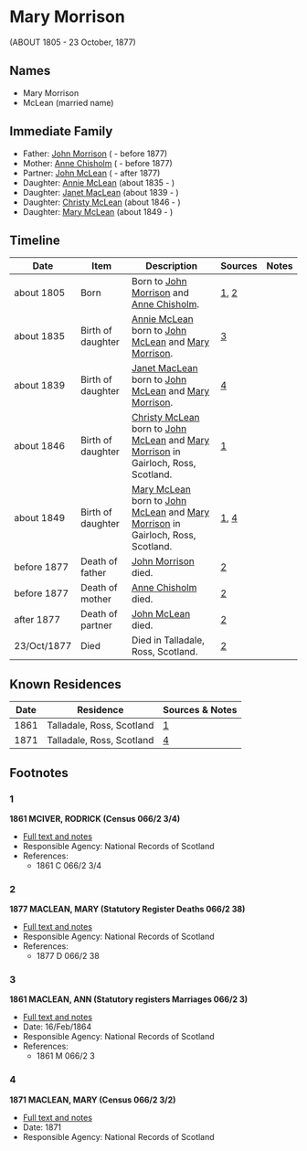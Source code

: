 ﻿---
layout: person
subject_key: i18316154
permalink: /people/i18316154
---

# Mary Morrison
(ABOUT 1805 - 23 October, 1877)

## Names

* Mary Morrison
* McLean (married name)

## Immediate Family

* Father: [John Morrison](./@39757210@-john-morrison-b-d1877.md) ( - before 1877)
* Mother: [Anne Chisholm](./@48064613@-anne-chisholm-b-d1877.md) ( - before 1877)
* Partner: [John McLean](./@91397610@-john-mclean-b-d1877.md) ( - after 1877)
* Daughter: [Annie McLean](./@68658880@-annie-mclean-b1835-d.md) (about 1835 - )
* Daughter: [Janet MacLean](./@4850940@-janet-maclean-b1839-d.md) (about 1839 - )
* Daughter: [Christy McLean](./@62955988@-christy-mclean-b1846-d.md) (about 1846 - )
* Daughter: [Mary McLean](./@45920386@-mary-mclean-b1849-d.md) (about 1849 - )

## Timeline

Date | Item | Description | Sources | Notes
---|---|---|---|---
about 1805 | Born | Born to [John Morrison](./@39757210@-john-morrison-b-d1877.md) and [Anne Chisholm](./@48064613@-anne-chisholm-b-d1877.md). | [1](#1), [2](#2) | 
about 1835 | Birth of daughter | [Annie McLean](./@68658880@-annie-mclean-b1835-d.md) born to [John McLean](./@91397610@-john-mclean-b-d1877.md) and [Mary Morrison](./@18316154@-mary-morrison-b1805-d1877-10-23.md). | [3](#3) | 
about 1839 | Birth of daughter | [Janet MacLean](./@4850940@-janet-maclean-b1839-d.md) born to [John McLean](./@91397610@-john-mclean-b-d1877.md) and [Mary Morrison](./@18316154@-mary-morrison-b1805-d1877-10-23.md). | [4](#4) | 
about 1846 | Birth of daughter | [Christy McLean](./@62955988@-christy-mclean-b1846-d.md) born to [John McLean](./@91397610@-john-mclean-b-d1877.md) and [Mary Morrison](./@18316154@-mary-morrison-b1805-d1877-10-23.md) in Gairloch, Ross, Scotland. | [1](#1) | 
about 1849 | Birth of daughter | [Mary McLean](./@45920386@-mary-mclean-b1849-d.md) born to [John McLean](./@91397610@-john-mclean-b-d1877.md) and [Mary Morrison](./@18316154@-mary-morrison-b1805-d1877-10-23.md) in Gairloch, Ross, Scotland. | [1](#1), [4](#4) | 
before 1877 | Death of father | [John Morrison](./@39757210@-john-morrison-b-d1877.md) died. | [2](#2) | 
before 1877 | Death of mother | [Anne Chisholm](./@48064613@-anne-chisholm-b-d1877.md) died. | [2](#2) | 
after 1877 | Death of partner | [John McLean](./@91397610@-john-mclean-b-d1877.md) died. | [2](#2) | 
23/Oct/1877 | Died | Died in Talladale, Ross, Scotland. | [2](#2) | 

## Known Residences

Date | Residence | Sources & Notes
---|---|---
1861 | Talladale, Ross, Scotland | [1](#1)
1871 | Talladale, Ross, Scotland | [4](#4)

## Footnotes

### 1

**1861 MCIVER, RODRICK (Census 066/2 3/4)**

* [Full text and notes](../sources/@91380221@-1861-mciver,-rodrick-census-066-2-3-4-.md)
* Responsible Agency: National Records of Scotland
* References: 
  * 1861 C 066/2 3/4

### 2

**1877 MACLEAN, MARY (Statutory Register Deaths 066/2 38)**

* [Full text and notes](../sources/@42301818@-1877-maclean,-mary-statutory-register-deaths-066-2-38-.md)
* Responsible Agency: National Records of Scotland
* References: 
  * 1877 D 066/2 38

### 3

**1861 MACLEAN, ANN (Statutory registers Marriages 066/2 3)**

* [Full text and notes](../sources/@25221376@-1861-maclean,-ann-statutory-registers-marriages-066-2-3-.md)
* Date: 16/Feb/1864
* Responsible Agency: National Records of Scotland
* References: 
  * 1861 M 066/2 3

### 4

**1871 MACLEAN, MARY (Census 066/2 3/2)**

* [Full text and notes](../sources/@94484692@-1871-maclean,-mary-census-066-2-3-2-.md)
* Date: 1871
* Responsible Agency: National Records of Scotland

